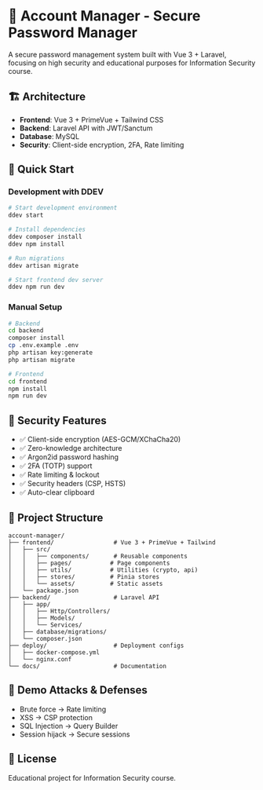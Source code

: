 # 🔐 Account Manager - Secure Password Manager

A secure password management system built with Vue 3 + Laravel, focusing on high security and educational purposes for Information Security course.

## 🏗️ Architecture

- **Frontend**: Vue 3 + PrimeVue + Tailwind CSS
- **Backend**: Laravel API with JWT/Sanctum
- **Database**: MySQL
- **Security**: Client-side encryption, 2FA, Rate limiting

## 🚀 Quick Start

### Development with DDEV
```bash
# Start development environment
ddev start

# Install dependencies
ddev composer install
ddev npm install

# Run migrations
ddev artisan migrate

# Start frontend dev server
ddev npm run dev
```

### Manual Setup
```bash
# Backend
cd backend
composer install
cp .env.example .env
php artisan key:generate
php artisan migrate

# Frontend
cd frontend
npm install
npm run dev
```

## 🔐 Security Features

- ✅ Client-side encryption (AES-GCM/XChaCha20)
- ✅ Zero-knowledge architecture
- ✅ Argon2id password hashing
- ✅ 2FA (TOTP) support
- ✅ Rate limiting & lockout
- ✅ Security headers (CSP, HSTS)
- ✅ Auto-clear clipboard

## 📁 Project Structure

```
account-manager/
├── frontend/                 # Vue 3 + PrimeVue + Tailwind
│   ├── src/
│   │   ├── components/       # Reusable components
│   │   ├── pages/           # Page components
│   │   ├── utils/           # Utilities (crypto, api)
│   │   ├── stores/          # Pinia stores
│   │   └── assets/          # Static assets
│   └── package.json
├── backend/                  # Laravel API
│   ├── app/
│   │   ├── Http/Controllers/
│   │   ├── Models/
│   │   └── Services/
│   ├── database/migrations/
│   └── composer.json
├── deploy/                   # Deployment configs
│   ├── docker-compose.yml
│   └── nginx.conf
└── docs/                     # Documentation
```

## 🧪 Demo Attacks & Defenses

- Brute force → Rate limiting
- XSS → CSP protection
- SQL Injection → Query Builder
- Session hijack → Secure sessions

## 📝 License

Educational project for Information Security course.
